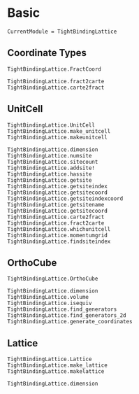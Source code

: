 # Basic

```@meta
CurrentModule = TightBindingLattice
```

## Coordinate Types

```@docs
TightBindingLattice.FractCoord
```

```@docs
TightBindingLattice.fract2carte
TightBindingLattice.carte2fract
```

## UnitCell

```@docs
TightBindingLattice.UnitCell
TightBindingLattice.make_unitcell
TightBindingLattice.makeunitcell
```

```@docs
TightBindingLattice.dimension
TightBindingLattice.numsite
TightBindingLattice.sitecount
TightBindingLattice.addsite!
TightBindingLattice.hassite
TightBindingLattice.getsite
TightBindingLattice.getsiteindex
TightBindingLattice.getsitecoord
TightBindingLattice.getsiteindexcoord
TightBindingLattice.getsitename
TightBindingLattice.getsitecoord
TightBindingLattice.carte2fract
TightBindingLattice.fract2carte
TightBindingLattice.whichunitcell
TightBindingLattice.momentumgrid
TightBindingLattice.findsiteindex
```

## OrthoCube

```@docs
TightBindingLattice.OrthoCube
```

```@docs
TightBindingLattice.dimension
TightBindingLattice.volume
TightBindingLattice.isequiv
TightBindingLattice.find_generators
TightBindingLattice.find_generators_2d
TightBindingLattice.generate_coordinates
```

## Lattice

```@docs
TightBindingLattice.Lattice
TightBindingLattice.make_lattice
TightBindingLattice.makelattice
```

```@docs
TightBindingLattice.dimension
```
